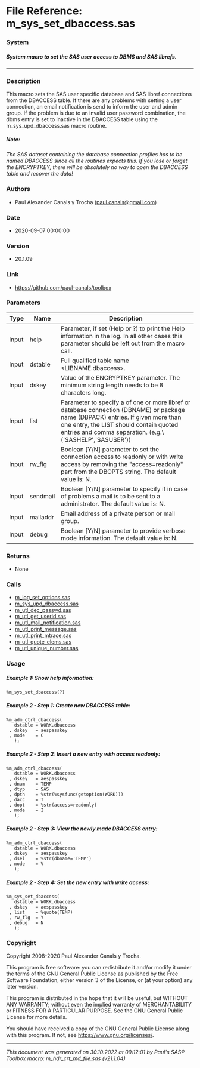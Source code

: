 # File Reference: m_sys_set_dbaccess.sas

### System

##### System macro to set the SAS user access to DBMS and SAS librefs.

***

### Description
This macro sets the SAS user specific database and SAS libref connections from the DBACCESS table. If there are any problems with setting a user connection, an email notification is send to inform the user and admin group. If the problem is due to an invalid user password combination, the dbms entry is set to inactive in the DBACCESS table using the m_sys_upd_dbaccess.sas macro routine.

##### *Note:*
*The SAS dataset containing the database connection profiles has to be named DBACCESS since all the routines expects this.*
*If you lose or forget the ENCRYPTKEY, there will be absolutely no way to open the DBACCESS table and recover the data!*

### Authors
* Paul Alexander Canals y Trocha (paul.canals@gmail.com)

### Date
* 2020-09-07 00:00:00

### Version
* 20.1.09

### Link
* https://github.com/paul-canals/toolbox

### Parameters
| Type | Name | Description |
| ---- | ---- | ----------- |
| Input | help | Parameter, if set (Help or ?) to print the Help information in the log. In all other cases this parameter should be left out from the macro call. |
| Input | dstable | Full qualified table name <LIBNAME.dbaccess>. |
| Input | dskey | Value of the ENCRYPTKEY parameter. The minimum string length needs to be 8 characters long. |
| Input | list | Parameter to specify a of one or more libref or database connection (DBNAME) or package name (DBPACK) entries. If given more than one entry, the LIST should contain quoted entries and comma separation. (e.g.\ ('SASHELP','SASUSER')) |
| Input | rw_flg | Boolean [Y/N] parameter to set the connection access to readonly or with write access by removing the "access=readonly" part from the DBOPTS string. The default value is: N. |
| Input | sendmail | Boolean [Y/N] parameter to specify if in case of problems a mail is to be sent to a administrator. The default value is: N. |
| Input | mailaddr | Email address of a private person or mail group. |
| Input | debug | Boolean [Y/N] parameter to provide verbose mode information. The default value is: N. |

### Returns
* None

### Calls
* [m_log_set_options.sas](m_log_set_options.md)
* [m_sys_upd_dbaccess.sas](m_sys_upd_dbaccess.md)
* [m_utl_dec_passwd.sas](m_utl_dec_passwd.md)
* [m_utl_get_userid.sas](m_utl_get_userid.md)
* [m_utl_mail_notification.sas](m_utl_mail_notification.md)
* [m_utl_print_message.sas](m_utl_print_message.md)
* [m_utl_print_mtrace.sas](m_utl_print_mtrace.md)
* [m_utl_quote_elems.sas](m_utl_quote_elems.md)
* [m_utl_unique_number.sas](m_utl_unique_number.md)

### Usage

##### Example 1: Show help information:
```sas
%m_sys_set_dbaccess(?)
```

##### Example 2 - Step 1: Create new DBACCESS table:
```sas
%m_adm_ctrl_dbaccess(
   dstable = WORK.dbaccess
 , dskey   = aespasskey
 , mode    = C
   );
```

##### Example 2 - Step 2: Insert a new entry with access readonly:
```sas
%m_adm_ctrl_dbaccess(
   dstable = WORK.dbaccess
 , dskey   = aespasskey
 , dnam    = TEMP
 , dtyp    = SAS
 , dpth    = %str(%sysfunc(getoption(WORK)))
 , dacc    = T
 , dopt    = %str(access=readonly)
 , mode    = I
   );
```

##### Example 2 - Step 3: View the newly made DBACCESS entry:
```sas
%m_adm_ctrl_dbaccess(
   dstable = WORK.dbaccess
 , dskey   = aespasskey
 , dsel    = %str(dbname='TEMP')
 , mode    = V
   );
```

##### Example 2 - Step 4: Set the new entry with write access:
```sas
%m_sys_set_dbaccess(
   dstable = WORK.dbaccess
 , dskey   = aespasskey
 , list    = %quote(TEMP)
 , rw_flg  = Y
 , debug   = N
   );
```

### Copyright
Copyright 2008-2020 Paul Alexander Canals y Trocha. 
 
This program is free software: you can redistribute it and/or modify 
it under the terms of the GNU General Public License as published by 
the Free Software Foundation, either version 3 of the License, or 
(at your option) any later version. 
 
This program is distributed in the hope that it will be useful, 
but WITHOUT ANY WARRANTY; without even the implied warranty of 
MERCHANTABILITY or FITNESS FOR A PARTICULAR PURPOSE. See the 
GNU General Public License for more details. 
 
You should have received a copy of the GNU General Public License 
along with this program. If not, see <https://www.gnu.org/licenses/>. 


***
*This document was generated on 30.10.2022 at 09:12:01  by Paul's SAS&reg; Toolbox macro: m_hdr_crt_md_file.sas (v21.1.04)*
